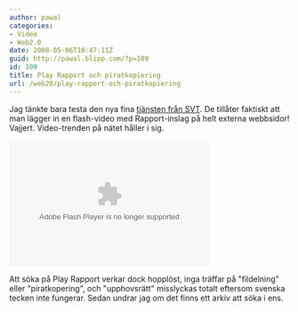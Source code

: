 ```yaml
---
author: pawal
categories:
- Video
- Web2.0
date: 2008-05-06T10:47:11Z
guid: http://pawal.blipp.com/?p=109
id: 109
title: Play Rapport och piratkopiering
url: /web20/play-rapport-och-piratkopiering
---
```


<p>Jag tänkte bara testa den nya fina <a href="http://playrapport.se/">tjänsten från SVT</a>. De tillåter faktiskt att man lägger in en flash-video med Rapport-inslag på helt externa webbsidor! Vajjert. Video-trenden på nätet håller i sig.</p>
<p><object width="360" height="227"><param name="movie" value="http://svt.se/embededflash/91198/1134801/play.swf"></param><param name="wmode" value="transparent"></param><param name="allowfullscreen" value="true"></param><param name="allowScriptAccess" value="always"></param><embed src="http://svt.se/embededflash/91198/1134801/play.swf" type="application/x-shockwave-flash" wmode="transparent" allowfullscreen="true" allowScriptAccess="always" width="360" height="227"></embed></object></p>
<p>Att söka på Play Rapport verkar dock hopplöst, inga träffar på "fildelning" eller "piratkopering", och "upphovsrätt" misslyckas totalt eftersom svenska tecken inte fungerar. Sedan undrar jag om det finns ett arkiv att söka i ens.</p>
